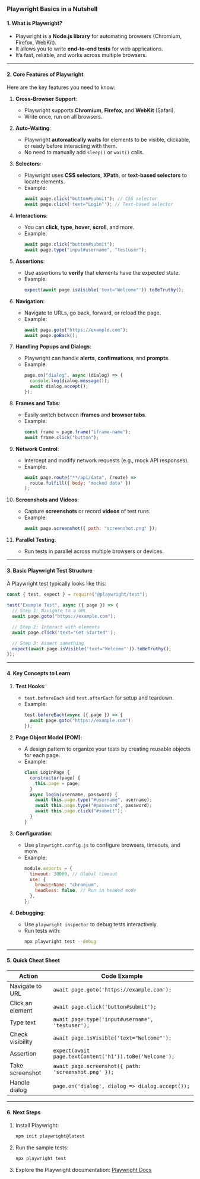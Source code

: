 ### **Playwright Basics in a Nutshell**

#### **1. What is Playwright?**

- Playwright is a **Node.js library** for automating browsers (Chromium, Firefox, WebKit).
- It allows you to write **end-to-end tests** for web applications.
- It’s fast, reliable, and works across multiple browsers.

---

#### **2. Core Features of Playwright**

Here are the key features you need to know:

1. **Cross-Browser Support**:

   - Playwright supports **Chromium**, **Firefox**, and **WebKit** (Safari).
   - Write once, run on all browsers.

2. **Auto-Waiting**:

   - Playwright **automatically waits** for elements to be visible, clickable, or ready before interacting with them.
   - No need to manually add `sleep()` or `wait()` calls.

3. **Selectors**:

   - Playwright uses **CSS selectors**, **XPath**, or **text-based selectors** to locate elements.
   - Example:
     ```javascript
     await page.click("button#submit"); // CSS selector
     await page.click('text="Login"'); // Text-based selector
     ```

4. **Interactions**:

   - You can **click**, **type**, **hover**, **scroll**, and more.
   - Example:
     ```javascript
     await page.click("button#submit");
     await page.type("input#username", "testuser");
     ```

5. **Assertions**:

   - Use assertions to **verify** that elements have the expected state.
   - Example:
     ```javascript
     expect(await page.isVisible('text="Welcome"')).toBeTruthy();
     ```

6. **Navigation**:

   - Navigate to URLs, go back, forward, or reload the page.
   - Example:
     ```javascript
     await page.goto("https://example.com");
     await page.goBack();
     ```

7. **Handling Popups and Dialogs**:

   - Playwright can handle **alerts**, **confirmations**, and **prompts**.
   - Example:
     ```javascript
     page.on("dialog", async (dialog) => {
       console.log(dialog.message());
       await dialog.accept();
     });
     ```

8. **Frames and Tabs**:

   - Easily switch between **iframes** and **browser tabs**.
   - Example:
     ```javascript
     const frame = page.frame("iframe-name");
     await frame.click("button");
     ```

9. **Network Control**:

   - Intercept and modify network requests (e.g., mock API responses).
   - Example:
     ```javascript
     await page.route("**/api/data", (route) =>
       route.fulfill({ body: "mocked data" })
     );
     ```

10. **Screenshots and Videos**:

    - Capture **screenshots** or record **videos** of test runs.
    - Example:
      ```javascript
      await page.screenshot({ path: "screenshot.png" });
      ```

11. **Parallel Testing**:
    - Run tests in parallel across multiple browsers or devices.

---

#### **3. Basic Playwright Test Structure**

A Playwright test typically looks like this:

```javascript
const { test, expect } = require("@playwright/test");

test("Example Test", async ({ page }) => {
  // Step 1: Navigate to a URL
  await page.goto("https://example.com");

  // Step 2: Interact with elements
  await page.click('text="Get Started"');

  // Step 3: Assert something
  expect(await page.isVisible('text="Welcome"')).toBeTruthy();
});
```

---

#### **4. Key Concepts to Learn**

1. **Test Hooks**:

   - `test.beforeEach` and `test.afterEach` for setup and teardown.
   - Example:
     ```javascript
     test.beforeEach(async ({ page }) => {
       await page.goto("https://example.com");
     });
     ```

2. **Page Object Model (POM)**:

   - A design pattern to organize your tests by creating reusable objects for each page.
   - Example:
     ```javascript
     class LoginPage {
       constructor(page) {
         this.page = page;
       }
       async login(username, password) {
         await this.page.type("#username", username);
         await this.page.type("#password", password);
         await this.page.click("#submit");
       }
     }
     ```

3. **Configuration**:

   - Use `playwright.config.js` to configure browsers, timeouts, and more.
   - Example:
     ```javascript
     module.exports = {
       timeout: 30000, // Global timeout
       use: {
         browserName: "chromium",
         headless: false, // Run in headed mode
       },
     };
     ```

4. **Debugging**:
   - Use `playwright inspector` to debug tests interactively.
   - Run tests with:
     ```bash
     npx playwright test --debug
     ```

---

#### **5. Quick Cheat Sheet**

| **Action**       | **Code Example**                                        |
| ---------------- | ------------------------------------------------------- |
| Navigate to URL  | `await page.goto('https://example.com');`               |
| Click an element | `await page.click('button#submit');`                    |
| Type text        | `await page.type('input#username', 'testuser');`        |
| Check visibility | `await page.isVisible('text="Welcome"');`               |
| Assertion        | `expect(await page.textContent('h1')).toBe('Welcome');` |
| Take screenshot  | `await page.screenshot({ path: 'screenshot.png' });`    |
| Handle dialog    | `page.on('dialog', dialog => dialog.accept());`         |

---

#### **6. Next Steps**

1. Install Playwright:
   ```bash
   npm init playwright@latest
   ```
2. Run the sample tests:
   ```bash
   npx playwright test
   ```
3. Explore the Playwright documentation: [Playwright Docs](https://playwright.dev/docs/intro)
